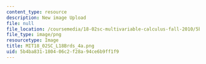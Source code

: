 ```yaml
---
content_type: resource
description: New image Upload
file: null
file_location: /coursemedia/18-02sc-multivariable-calculus-fall-2010/5b4ba831180406c2f28a94ce6b9ff1f9_MIT18_02SC_L18Brds_4a.png
file_type: image/png
resourcetype: Image
title: MIT18_02SC_L18Brds_4a.png
uid: 5b4ba831-1804-06c2-f28a-94ce6b9ff1f9
---
```

